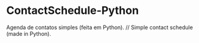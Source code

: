 # ContactSchedule-Python
Agenda de contatos simples (feita em Python). // Simple contact schedule (made in Python).
